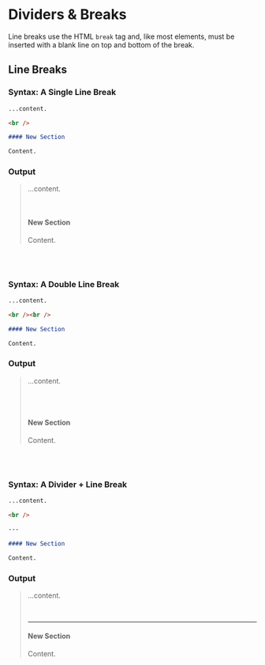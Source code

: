 # Dividers & Breaks

Line breaks use the HTML `break` tag and, like most elements, must be inserted with a blank line on top and bottom of the break.



## Line Breaks

### Syntax: A Single Line Break
```markdown
...content.

<br />

#### New Section

Content.
```

### Output
> ...content.
> 
> <br />
> 
> #### New Section
> 
> Content.



<br /><br />

### Syntax: A Double Line Break
```markdown
...content.

<br /><br />

#### New Section

Content.
```

### Output
> ...content.
> 
> <br /><br />
> 
> #### New Section
> 
> Content.



<br /><br />

### Syntax: A Divider + Line Break
```markdown
...content.

<br />

---

#### New Section

Content.
```

### Output
> ...content.
> 
> <br />
> 
> ---
> 
> #### New Section
> 
> Content.